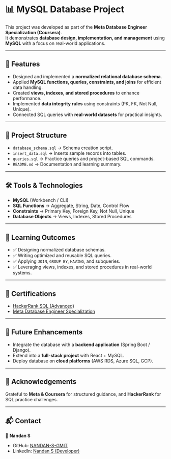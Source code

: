 # 📊 MySQL Database Project  

This project was developed as part of the **Meta Database Engineer Specialization (Coursera)**.  
It demonstrates **database design, implementation, and management** using **MySQL** with a focus on real-world applications.  

---

## 🚀 Features  
- Designed and implemented a **normalized relational database schema**.  
- Applied **MySQL functions, queries, constraints, and joins** for efficient data handling.  
- Created **views, indexes, and stored procedures** to enhance performance.  
- Implemented **data integrity rules** using constraints (PK, FK, Not Null, Unique).  
- Connected SQL queries with **real-world datasets** for practical insights.  

---

## 📂 Project Structure  
- `database_schema.sql` → Schema creation script.  
- `insert_data.sql` → Inserts sample records into tables.  
- `queries.sql` → Practice queries and project-based SQL commands.  
- `README.md` → Documentation and learning summary.  

---

## 🛠️ Tools & Technologies  
- **MySQL** (Workbench / CLI)  
- **SQL Functions** → Aggregate, String, Date, Control Flow  
- **Constraints** → Primary Key, Foreign Key, Not Null, Unique  
- **Database Objects** → Views, Indexes, Stored Procedures  

---

## 📜 Learning Outcomes  
- ✅ Designing normalized database schemas.  
- ✅ Writing optimized and reusable SQL queries.  
- ✅ Applying `JOIN`, `GROUP BY`, `HAVING`, and subqueries.  
- ✅ Leveraging views, indexes, and stored procedures in real-world systems.  

---

## 📖 Certifications  
- [HackerRank SQL (Advanced)](https://www.hackerrank.com/certificates/c02f50aad90d)  
- [Meta Database Engineer Specialization](https://www.coursera.org)

---

## 🌟 Future Enhancements  
- Integrate the database with a **backend application** (Spring Boot / Django).  
- Extend into a **full-stack project** with React + MySQL.  
- Deploy database on **cloud platforms** (AWS RDS, Azure SQL, GCP).  

---

## 🤝 Acknowledgements  
Grateful to **Meta & Coursera** for structured guidance, and **HackerRank** for SQL practice challenges.  

---

## 📬 Contact  
👤 **Nandan S**  
- GitHub: [NANDAN-S-GMIT](https://github.com/NANDAN-S-GMIT)  
- LinkedIn: [Nandan S (Developer)](https://www.linkedin.com/in/nandans-devloper/)  
